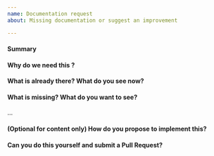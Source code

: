 ```yaml
---
name: Documentation request
about: Missing documentation or suggest an improvement

---
```


<!--
Thanks for submitting this documentation request. Please fill the template below,
otherwise we will not be able to process this request.

Open an issue with this template if you think documentation regarding a certain aspect of the stack is lacking or
missing, or if you have an idea on how to improve the documentaion via new tools, theme, etc.
-->

#### Summary
<!-- Summarize the suggesstion in a few sentences: -->


#### Why do we need this ?
<!-- Please explain the motivation, for whom, etc. -->


#### What is already there? What do you see now?
<!--
Please paste terminal output, upload logs (as .txt) or upload screenshots.
Describe or link to related APIs, screen designs, packages, etc.
Nothing related is a valid answer.
-->

#### What is missing? What do you want to see?
<!-- Please add documentation source (forum/slakc links, outside sources), mock-ups if applicable -->

...

#### (Optional for content only) How do you propose to implement this?
<!-- Please think about how this could be fixed. -->


#### Can you do this yourself and submit a Pull Request?
<!-- You can also @mention experts if you need help with this. -->
